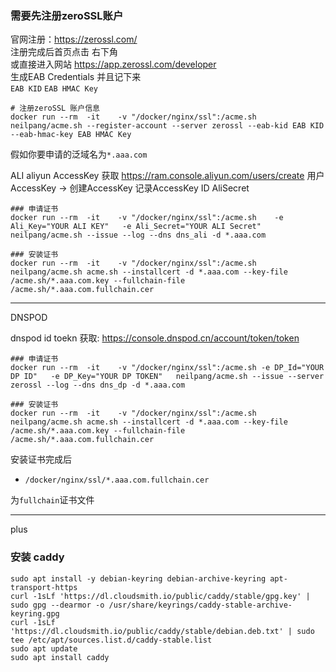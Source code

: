 ### 需要先注册zeroSSL账户
官网注册：https://zerossl.com/  
注册完成后首页点击 右下角  
或直接进入网站 https://app.zerossl.com/developer  
生成EAB Credentials 并且记下来  
`EAB KID` `EAB HMAC Key`

```shell
# 注册zeroSSL 账户信息
docker run --rm  -it    -v "/docker/nginx/ssl":/acme.sh neilpang/acme.sh --register-account --server zerossl --eab-kid EAB KID --eab-hmac-key EAB HMAC Key
```
假如你要申请的泛域名为`*.aaa.com`

ALI
aliyun AccessKey 获取  https://ram.console.aliyun.com/users/create 用户 AccessKey -> 创建AccessKey  记录AccessKey ID AliSecret
```shell
### 申请证书
docker run --rm  -it    -v "/docker/nginx/ssl":/acme.sh    -e Ali_Key="YOUR ALI KEY"   -e Ali_Secret="YOUR ALI Secret"   neilpang/acme.sh --issue --log --dns dns_ali -d *.aaa.com

### 安装证书
docker run --rm  -it    -v "/docker/nginx/ssl":/acme.sh    neilpang/acme.sh acme.sh --installcert -d *.aaa.com --key-file /acme.sh/*.aaa.com.key --fullchain-file /acme.sh/*.aaa.com.fullchain.cer

```

---
DNSPOD

dnspod id toekn 获取: https://console.dnspod.cn/account/token/token

```shell
### 申请证书
docker run --rm  -it    -v "/docker/nginx/ssl":/acme.sh -e DP_Id="YOUR DP ID"   -e DP_Key="YOUR DP TOKEN"   neilpang/acme.sh --issue --server zerossl --log --dns dns_dp -d *.aaa.com

### 安装证书
docker run --rm  -it    -v "/docker/nginx/ssl":/acme.sh    neilpang/acme.sh acme.sh --installcert -d *.aaa.com --key-file /acme.sh/*.aaa.com.key --fullchain-file /acme.sh/*.aaa.com.fullchain.cer
```

安装证书完成后

- `/docker/nginx/ssl/*.aaa.com.fullchain.cer`  

为`fullchain`证书文件

---
plus
### 安装 caddy

```shell
sudo apt install -y debian-keyring debian-archive-keyring apt-transport-https
curl -1sLf 'https://dl.cloudsmith.io/public/caddy/stable/gpg.key' | sudo gpg --dearmor -o /usr/share/keyrings/caddy-stable-archive-keyring.gpg
curl -1sLf 'https://dl.cloudsmith.io/public/caddy/stable/debian.deb.txt' | sudo tee /etc/apt/sources.list.d/caddy-stable.list
sudo apt update
sudo apt install caddy
```

